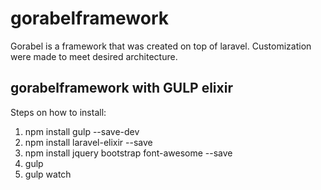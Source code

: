 # gorabelframework
Gorabel is a framework that was created on top of laravel. Customization were made to meet desired architecture.


## gorabelframework with GULP elixir
Steps on how to install:

1. npm install gulp --save-dev
2. npm install laravel-elixir --save
3. npm install jquery bootstrap font-awesome --save
4. gulp
5. gulp watch